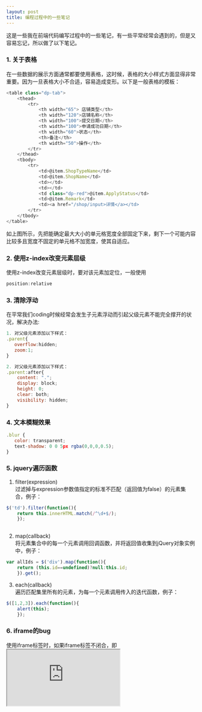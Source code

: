 ```yaml
---
layout: post
title: 编程过程中的一些笔记
---
```

这是一些我在前端代码编写过程中的一些笔记，有一些平常经常会遇到的，但是又容易忘记，所以做了以下笔记。

### 1. 关于表格

在一些数据的展示方面通常都要使用表格，这时候，表格的大小样式方面显得非常重要。因为一旦表格大小不合适，容易造成变形。以下是一般表格的模板：

```js
<table class="dp-tab">
    <thead>
        <tr>
            <th width="65"> 店铺类型</th>
            <th width="120">店铺名称</th>
            <th width="100">提交日期</th>
            <th width="100">申请成功日期</th>
            <th width="60">状态</th>
            <th>备注</th>
            <th width="50">操作</th>
        </tr>
    </thead>
    <tbody>
        <tr>
            <td>@item.ShopTypeName</td>
            <td>@item.ShopName</td>
            <td></td>
            <td></td>
            <td class="dp-red">@item.ApplyStatus</td>
            <td>@item.Remark</td>
            <td><a href="/shop/input>详情</a></td>
        </tr>
    </tbody>
</table>
```

如上图所示，先把能确定最大大小的单元格宽度全部固定下来，剩下一个可能内容比较多且宽度不固定的单元格不加宽度，使其自适应。
### 2. 使用z-index改变元素层级

使用z-index改变元素层级时，要对该元素加定位，一般使用

```js
position:relative
```

### 3. 清除浮动
在平常我们coding时候经常会发生子元素浮动而引起父级元素不能完全撑开的状况，解决办法:

```js
1. 对父级元素添加以下样式：
.parent{
   overflow:hidden;
   zoom:1; 
}

2. 对父级元素添加以下样式：
.parent:after{
    content: ".";
    display: block;
    height: 0;
    clear: both;
    visibility: hidden;
}
```

### 4. 文本模糊效果

```js
.blur {
   color: transparent;
   text-shadow: 0 0 5px rgba(0,0,0,0.5);
}
```

### 5. jquery遍历函数

1. filter(expression)  
过滤掉与expression参数值指定的标准不匹配（返回值为false）的元素集合，例子：

```js
$('td').filter(function(){
    return this.innerHTML.match(/^\d+$/);
    });
        
```

2. map(callback)  
将元素集合中的每一个元素调用回调函数，并将返回值收集到jQuery对象实例中，例子：

```js
var allIds = $('div').map(function(){
    return (this.id==undefined)?null:this.id;
    }).get();
```

3. each(callback)  
遍历匹配集里所有的元素，为每一个元素调用传入的迭代函数，例子：

```js
$([1,2,3]).each(function(){
    alert(this);
    });
```

### 6. iframe的bug

使用iframe标签时，如果iframe标签不闭合，即<iframe src="http://www.baidu.com" />会导致iframe标签后面的js代码不执行，所以iframe标签最好是写成：
```js
<iframe src=""></iframe>
```

### 7. 鼠标放在图片上，图片放大显示

```js
    var imgWid = 0 ;
    var imgHei = 0 ; //变量初始化
    var big = 1.1;//放大倍数
    $('.sw-con1,.sw-con2,.sw-con3').hover(function() {
        $(this).find("img").stop(true,true);
        var imgWid2 = 0;
        var imgHei2 = 0;//局部变量
        imgWid = $(this).find("img").width();
        imgHei = $(this).find("img").height();
        imgWid2 = imgWid * big;
        imgHei2 = imgHei * big;
        $(this).find('img').animate({
            width: imgWid2,
            height: imgHei2
        },"slow"
        );
    }, function() {
        $(this).find("img").stop().animate({"width":imgWid,"height":imgHei});
    });
```

### 8. 解决img标签间距问题

关于img标签间距问题：
  多个img之间有间距，包含img标签的div之间有间距块级元素包含内联元素如图片文字等时，内联元素默认是和父级元素的baseline（基线）对齐的，而baseline又和父级元素底边有一定的距离（这个距离和font有关，不一定是5px），所以以上代码的效果中不同div之间有间隙，这是因为图片与父元素的底边有距离。说到baseline呢，其实它是vertical-align属性的默认值，vertical-align属性是设置元素的垂直排列的，用来定义行内元素的基线相对于该元素所在行的基线的垂直对齐，除了baseline对齐方式之外，还可以是sub | super | top | text-top | middle | bottom | text-bottom |inherit（任何的版本的Internet Explorer （包括 IE8）都不支持属性值 "inherit"）。

　　知道了问题产生的原因，就好对症下药解决问题了，其实就是要消除baseline对齐方式产生的距离。所以，
　　方法1:很容易想到，把对齐方式改一下不就好了，于是设置img的vertical-align属性为bottom；

　　方法2:就是上文说的给父元素加上font-size:0的属性，既然这个距离和font有关，那么把字体大小设为0，总该没有距离了吧；

　　方法3：可由方法二想到，既然为0可以，那把行高设的很小可不可以呢？经试验发现，本例图片大小为200px，设line-height不大于12就能够消除间隙了，鉴于这个距离一般是5px，所以可以把line-height设为5px左右；
    
　　另外一个间隙是多个img标签的左右间隙，是由于img标签是行内元素，而事实是当行内元素之间有“回车”、“tab”、“空格”时就会出现间隙。

　　所以方法就是上文提到的，去掉img标签之间所有的空格，如果又不想把所有连续的行内元素写到一行，可以多行注释，把空格回车什么的注释掉，就像下图这样；当连续的行内元素不是img时，也可以通过设置父元素的font-size为0来消除左右间隙。
方法四：把img变成块级元素

### 9. 移动端字体设置：

```js
   body {
        font-family: "Helvetica Neue", Helvetica, STHeiTi, sans-serif;
    }
    //使用rem单位时，html的字体一般设置
    @media only screen and (min-width: 641px)
        html {
            font-size: 125%!important;
        }
    @media only screen and (min-width: 561px)
        html {
            font-size: 109%!important;
        }
    @media only screen and (min-width: 481px)
        html {
            font-size: 94%!important;
        }
    html {
        font-size: 62.5%;
    }
```

### 10. chrome浏览器，将html网页中input [file] 元素css样式中的'cursor'属性设置为'pointer'，但是鼠标移上去后的形状还是箭头。
解决办法：

为input [file]元素添加css样式：
```js
font-size：0;
cursor:pointer;

```

### 11. 模拟input[file]上传按钮，以及文件名获取方法如下：

```css
<a class="file-con" href="#">
    选择文件
    <input id="orderFile" type="file" />
</a>
<style>
.file-con {
    vertical-align: middle;
    text-align: center;
    line-height: 32px;
    color: #666;
    text-decoration: none;
    display: inline-block;
    width: 80px;
    height: 32px;
    background: #f6f6f6;
    position: relative;
    overflow: hidden;
    border: 1px solid #ccc;
    border-radius: 5px;
}

.file-con:hover {
    background: #efefef;
}

.file-con input {
    position: absolute;
    right: 0;
    top: 0;
    opacity: 0;
    filter: alpha(opacity=0);
    width: 80px;
    height: 32px;
    outline: none;
}
</style>
```

```js
<script>
    /**
     *获取文件名
     */
    function getFileName(path) {
        var pos1 = path.lastIndexOf('/');
        var pos2 = path.lastIndexOf('\\');
        var pos = Math.max(pos1, pos2)
        if (pos < 0)
            return path;
        else
            return path.substring(pos + 1);
    }
</script>                  
```


### 12. js判断电话号码运营商

```js
var isChinaMobile = /^1(3[4-9]|5[012789]|8[23478]|4[7]|7[8])\d{8}$/; //移动
var isChinaUnion = /^1(3[0-2]|5[56]|8[56]|4[5]|7[6])\d{8}$/; //联通
var isChinaTelcom = /^1(3[3])|(8[019])\d{8}$/; //电信

function check(telphone){
    if(telphone.length !== 11){
      alert("未检测到正确的手机号码");
    }else{
      if(isChinaMobile.test(telphone)){
        alert("移动");
      }else if(isChinaUnion.test(telphone)){
        alert("联通");
      }else if(isChinaTelcom.test(telphone)){
        alert("电信");
      }else{
        alert("未检测到正确的手机号码");
      }
    }
}

check("1324****322");
```
